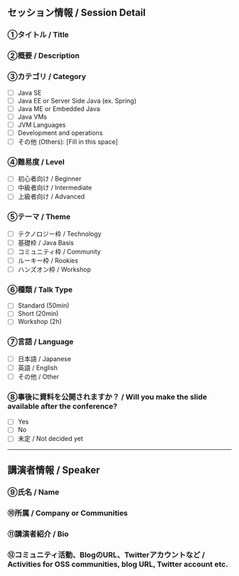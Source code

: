 ## セッション情報 / Session Detail 

### ①タイトル / Title

### ②概要 / Description

### ③カテゴリ / Category

- [ ] Java SE
- [ ] Java EE or Server Side Java (ex. Spring)
- [ ] Java ME or Embedded Java
- [ ] Java VMs
- [ ] JVM Languages
- [ ] Development and operations
- [ ] その他 (Others): [Fill in this space]

### ④難易度 / Level

- [ ] 初心者向け / Beginner
- [ ] 中級者向け / Intermediate
- [ ] 上級者向け / Advanced

### ⑤テーマ / Theme

- [ ] テクノロジー枠 / Technology
- [ ] 基礎枠 / Java Basis
- [ ] コミュニティ枠 / Community
- [ ] ルーキー枠 / Rookies
- [ ] ハンズオン枠 / Workshop

### ⑥種類 / Talk Type

- [ ] Standard (50min)
- [ ] Short (20min) 
- [ ] Workshop (2h)

### ⑦言語 / Language

- [ ] 日本語 / Japanese
- [ ] 英語 / English
- [ ] その他 / Other

### ⑧事後に資料を公開されますか？ / Will you make the slide available after the conference?

- [ ] Yes
- [ ] No
- [ ] 未定 / Not decided yet

***

## 講演者情報 / Speaker

### ⑨氏名 / Name

### ⑩所属 / Company or Communities

### ⑪講演者紹介 / Bio

### ⑫コミュニティ活動、BlogのURL、Twitterアカウントなど / Activities for OSS communities, blog URL, Twitter account etc.
